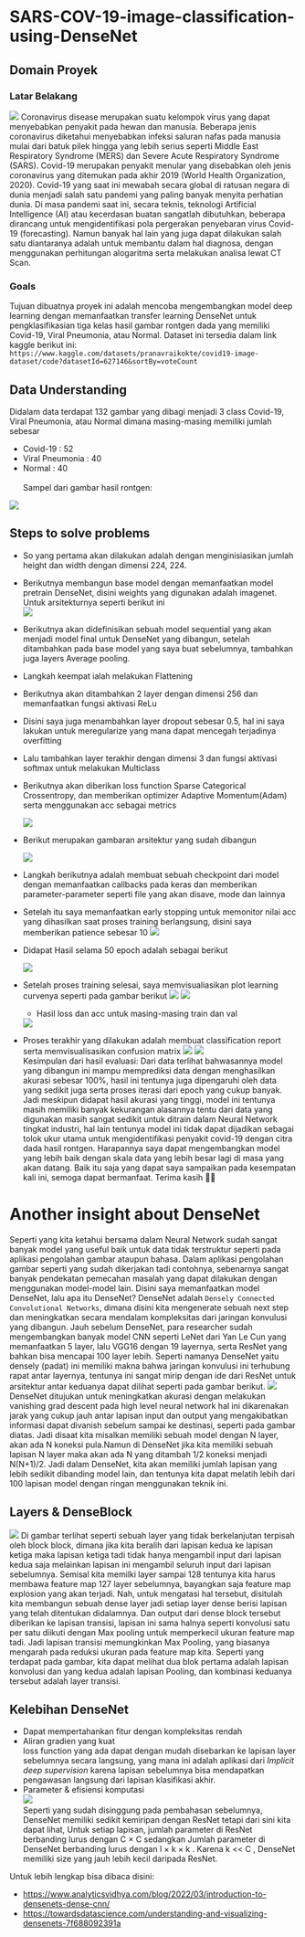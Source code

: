 # SARS-COV-19-image-classification-using-DenseNet
## **Domain Proyek**
### **Latar Belakang** 
<image src='https://github.com/RidwendDev/SARS-COV-19-image-classification-using-DenseNet/blob/main/image/3670887.jpg'>
Coronavirus disease merupakan suatu kelompok virus yang dapat 
menyebabkan penyakit pada hewan dan manusia. Beberapa jenis coronavirus
diketahui menyebabkan infeksi saluran nafas pada manusia mulai dari batuk pilek 
hingga yang lebih serius seperti Middle East Respiratory Syndrome (MERS) dan 
Severe Acute Respiratory Syndrome (SARS). Covid-19 merupakan penyakit 
menular yang disebabkan oleh jenis coronavirus yang ditemukan pada akhir 2019
(World Health Organization, 2020). Covid-19 yang saat ini mewabah secara global 
di ratusan negara di dunia menjadi salah satu pandemi yang paling banyak menyita 
perhatian dunia. Di masa pandemi saat ini, secara teknis, teknologi Artificial Intelligence (AI) atau kecerdasan buatan sangatlah dibutuhkan, beberapa dirancang untuk mengidentifikasi pola pergerakan penyebaran virus Covid-19 (forecasting). Namun banyak hal lain yang juga dapat dilakukan salah satu diantaranya adalah untuk membantu dalam hal diagnosa, dengan menggunakan perhitungan alogaritma serta melakukan analisa lewat CT Scan.

### **Goals**
Tujuan dibuatnya proyek ini adalah mencoba mengembangkan model deep learning dengan memanfaatkan transfer learning DenseNet untuk pengklasifikasian tiga kelas hasil gambar rontgen dada yang memiliki Covid-19, Viral Pneumonia, atau Normal. Dataset ini tersedia dalam link kaggle berikut ini: `https://www.kaggle.com/datasets/pranavraikokte/covid19-image-dataset/code?datasetId=627146&sortBy=voteCount`


## **Data Understanding**
Didalam data terdapat 132 gambar yang dibagi menjadi 3 class Covid-19, Viral Pneumonia, atau Normal dimana masing-masing memiliki jumlah sebesar
- Covid-19 : 52
- Viral Pneumonia : 40 
- Normal : 40 <br><br>
Sampel dari gambar hasil rontgen: <br> 
<image src='https://github.com/RidwendDev/SARS-COV-19-image-classification-using-DenseNet/blob/main/image/ct.png'>
   

## Steps to solve problems
- So yang pertama akan dilakukan adalah dengan menginisiasikan jumlah height dan width dengan dimensi 224, 224.
- Berikutnya membangun base model dengan memanfaatkan model pretrain DenseNet, disini weights yang digunakan adalah imagenet. Untuk arsitekturnya seperti berikut ini<br>
   <img src='https://github.com/RidwendDev/SARS-COV-19-image-classification-using-DenseNet/blob/main/image/demse.png'>
- Berikutnya akan didefinisikan sebuah model sequential yang akan menjadi model final untuk DenseNet yang dibangun, setelah ditambahkan pada base model yang saya buat sebelumnya, tambahkan juga layers Average pooling.
- Langkah keempat ialah melakukan Flattening
- Berikutnya akan ditambahkan 2 layer dengan dimensi 256 dan memanfaatkan fungsi aktivasi ReLu
- Disini saya juga menambahkan layer dropout sebesar 0.5, hal ini saya lakukan untuk meregularize yang mana dapat mencegah terjadinya overfitting
- Lalu tambahkan layer terakhir dengan dimensi 3 dan fungsi aktivasi softmax untuk melakukan Multiclass
- Berikutnya akan diberikan loss function Sparse Categorical Crossentropy, dan memberikan optimizer Adaptive Momentum(Adam) serta menggunakan acc sebagai metrics

   <img src='https://github.com/RidwendDev/SARS-COV-19-image-classification-using-DenseNet/blob/main/image/ars1.png'>
- Berikut merupakan gambaran arsitektur yang sudah dibangun

   <img src='https://github.com/RidwendDev/SARS-COV-19-image-classification-using-DenseNet/blob/main/image/ars2.png'>
- Langkah berikutnya adalah membuat sebuah checkpoint dari model dengan memanfaatkan callbacks pada keras dan memberikan parameter-parameter seperti file yang akan disave, mode dan lainnya
-  Setelah itu saya memanfaatkan early stopping untuk memonitor nilai acc yang dihasilkan saat proses training berlangsung, disini saya memberikan patience sebesar 10
   <img src='https://github.com/RidwendDev/SARS-COV-19-image-classification-using-DenseNet/blob/main/image/callbak.png'>
-  Didapat Hasil selama 50 epoch adalah sebagai berikut
   
   <img src='https://github.com/RidwendDev/SARS-COV-19-image-classification-using-DenseNet/blob/main/image/epoch.png'>
- Setelah proses training selesai, saya memvisualiasikan plot learning curvenya seperti pada gambar berikut
   <img src='https://github.com/RidwendDev/SARS-COV-19-image-classification-using-DenseNet/blob/main/image/1.png'>
   <img src='https://github.com/RidwendDev/SARS-COV-19-image-classification-using-DenseNet/blob/main/image/2.png'>
   * Hasil loss dan acc untuk masing-masing train dan val
   <img src='https://github.com/RidwendDev/SARS-COV-19-image-classification-using-DenseNet/blob/main/image/trainval.png'>
- Proses terakhir yang dilakukan adalah membuat classification report serta memvisualisasikan confusion matrix
   <img src='https://github.com/RidwendDev/SARS-COV-19-image-classification-using-DenseNet/blob/main/image/creport.png'>
   <img src='https://github.com/RidwendDev/SARS-COV-19-image-classification-using-DenseNet/blob/main/image/confmat.png'>
   <br>Kesimpulan dari hasil evaluasi:
      Dari data terlihat bahwasannya model yang dibangun ini mampu memprediksi data dengan menghasilkan akurasi sebesar 100%, hasil ini tentunya juga dipengaruhi oleh data yang sedikit juga serta proses iterasi dari epoch yang cukup banyak. Jadi meskipun didapat hasil akurasi yang tinggi, model ini tentunya masih memiliki banyak kekurangan alasannya tentu dari data yang digunakan masih sangat sedikit untuk ditrain dalam Neural Network tingkat industri, hal lain tentunya model ini tidak dapat dijadikan sebagai tolok ukur utama untuk mengidentifikasi penyakit covid-19 dengan citra dada hasil rontgen. Harapannya saya dapat mengembangkan model yang lebih baik dengan skala data yang lebih besar lagi di masa yang akan datang. Baik itu saja yang dapat saya sampaikan pada kesempatan kali ini, semoga dapat bermanfaat. Terima kasih 🙏🏻 
   
   
   
# Another insight about DenseNet
Seperti yang kita ketahui bersama dalam Neural Network sudah sangat banyak  model yang useful baik untuk data tidak terstruktur seperti pada aplikasi pengolahan gambar ataupun bahasa. Dalam aplikasi pengolahan gambar seperti yang sudah dikerjakan tadi contohnya, sebenarnya sangat banyak pendekatan pemecahan masalah yang dapat dilakukan dengan menggunakan model-model lain. Disini saya memanfaatkan model DenseNet, lalu apa itu DenseNet? DenseNet adalah `Densely Connected Convolutional Networks`, dimana disini kita mengenerate sebuah next step dan meningkatkan secara mendalam kompleksitas dari jaringan konvulusi yang dibangun. Jauh sebelum DenseNet, para researcher sudah mengembangkan banyak model CNN seperti LeNet dari Yan Le Cun yang memanfaatkan 5 layer, lalu VGG16 dengan 19 layernya, serta ResNet yang bahkan bisa mencapai 100 layer lebih. Seperti namanya DenseNet yaitu densely (padat) ini memiliki makna bahwa jaringan konvulusi ini terhubung rapat antar layernya, tentunya ini sangat mirip dengan ide dari ResNet untuk arsitektur antar keduanya dapat dilihat seperti pada gambar berikut.
   <img src='https://github.com/RidwendDev/SARS-COV-19-image-classification-using-DenseNet/blob/main/image/ptg.png'>
 DenseNet ditujukan untuk meningkatkan akurasi dengan melakukan vanishing grad descent pada high level neural network hal ini dikarenakan jarak yang cukup jauh antar lapisan input dan output yang mengakibatkan informasi dapat divanish sebelum sampai ke destinasi, seperti pada gambar diatas. Jadi disaat kita misalkan memiliki sebuah model dengan N layer, akan ada N koneksi pula.Namun di DenseNet jika kita memiliki sebuah lapisan N layer maka akan ada N yang ditambah 1/2 koneksi menjadi N(N+1)/2. Jadi dalam DenseNet, kita akan memiliki jumlah lapisan yang lebih sedikit dibanding model lain, dan tentunya kita dapat melatih lebih dari 100 lapisan model dengan ringan menggunakan teknik ini. 
 
 ## Layers & DenseBlock
  <img src='https://github.com/RidwendDev/SARS-COV-19-image-classification-using-DenseNet/blob/main/image/02.png'>
   Di gambar terlihat seperti sebuah layer yang tidak berkelanjutan terpisah oleh block block, dimana jika kita beralih dari lapisan kedua ke lapisan ketiga maka lapisan ketiga tadi tidak hanya mengambil input dari lapisan kedua saja melainkan lapisan ini mengambil seluruh input dari lapisan sebelumnya. Semisal kita memilki layer sampai 128 tentunya kita harus membawa feature map 127 layer sebelumnya, bayangkan saja feature map explosion yang akan terjadi. Nah, untuk mengatasi hal tersebut, disitulah kita membangun sebuah dense layer jadi setiap layer dense berisi lapisan yang telah ditentukan didalamnya. Dan output dari dense block tersebut diberikan ke lapisan transisi, lapisan ini sama halnya seperti konvolusi satu per satu diikuti dengan Max pooling untuk memperkecil ukuran
feature map tadi. Jadi lapisan transisi memungkinkan Max Pooling, yang biasanya mengarah pada reduksi  ukuran pada feature map kita. Seperti yang terdapat pada gambar, kita dapat melihat dua blok pertama adalah lapisan konvolusi dan yang kedua adalah lapisan Pooling, dan kombinasi keduanya tersebut adalah layer transisi. 
   
 ## Kelebihan DenseNet
   * Dapat mempertahankan fitur dengan kompleksitas rendah 
   * Aliran gradien yang kuat <br>
      loss function yang ada dapat dengan mudah disebarkan ke lapisan layer sebelumnya secara langsung, yang mana ini adalah aplikasi dari <i>Implicit deep supervision</i> karena lapisan sebelumnya bisa mendapatkan pengawasan langsung dari lapisan klasifikasi akhir.
   * Parameter & efisiensi komputasi <br>
      <img src='https://github.com/RidwendDev/SARS-COV-19-image-classification-using-DenseNet/blob/main/image/params.png'><br>
      Seperti yang sudah disinggung pada pembahasan sebelumnya, DenseNet memiliki sedikit kemiripan dengan ResNet tetapi dari sini kita dapat lihat, Untuk setiap lapisan, jumlah parameter di ResNet berbanding lurus dengan C × C sedangkan Jumlah parameter di DenseNet berbanding lurus dengan l × k × k . Karena k << C , DenseNet memiliki size yang jauh lebih kecil daripada ResNet.<br>
   
Untuk lebih lengkap bisa dibaca disini:
   * https://www.analyticsvidhya.com/blog/2022/03/introduction-to-densenets-dense-cnn/ <br>
   * https://towardsdatascience.com/understanding-and-visualizing-densenets-7f688092391a
